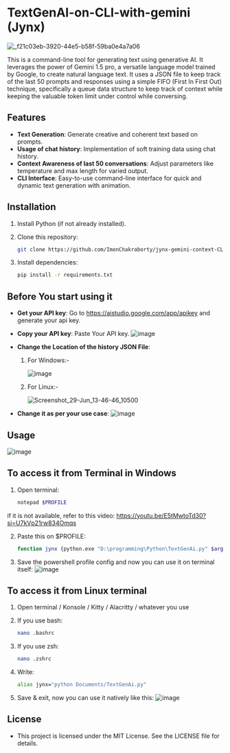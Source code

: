 # TextGenAI-on-CLI-with-gemini (Jynx)

![_f21c03eb-3920-44e5-b58f-59ba0e4a7a06](https://github.com/ImonChakraborty/jynx-gemini-context-CLI/assets/135951651/d8973ac2-c957-4a53-8510-92710588e5e9)


This is a command-line tool for generating text using generative AI. It leverages the power of Gemini 1.5 pro, a versatile language model trained by Google, to create natural language text. It uses a JSON file to keep track of the last 50 prompts and responses using a simple FIFO (First In First Out) technique, specifically a queue data structure to keep track of context while keeping the valuable token limit under control while conversing.

## Features

- **Text Generation**: Generate creative and coherent text based on prompts.
- **Usage of chat history**: Implementation of soft training data using chat history.
- **Context Awareness of last 50 conversations**: Adjust parameters like temperature and max length for varied output.
- **CLI Interface**: Easy-to-use command-line interface for quick and dynamic text generation with animation.

## Installation

1. Install Python (if not already installed).
2. Clone this repository:

   ```bash
   git clone https://github.com/ImonChakraborty/jynx-gemini-context-CLI.git

3. Install dependencies:

   ```bash
   pip install -r requirements.txt

## Before You start using it

- **Get your API key**: Go to https://aistudio.google.com/app/apikey and generate your api key.
- **Copy your API key**: Paste Your API key. ![image](https://github.com/ImonChakraborty/TextGenAI-on-CLI-with-gemini/assets/135951651/8f55955d-3865-4845-bb8e-1bc5dd743605)
- **Change the Location of the history JSON File**:

  1. For Windows:-

     ![image](https://github.com/ImonChakraborty/TextGenAI-on-CLI-with-gemini/assets/135951651/f77a55fa-4b59-4dd8-82b2-daea56392d30)

  2. For Linux:-

     ![Screenshot_29-Jun_13-46-46_10500](https://github.com/ImonChakraborty/jynx-gemini-context-CLI/assets/135951651/83030ed9-f8ba-4d3b-b4d3-1964bff55bbe)

     
- **Change it as per your use case**: ![image](https://github.com/ImonChakraborty/TextGenAI-on-CLI-with-gemini/assets/135951651/a3fa0843-4aa9-4fea-b1f5-8b04b273bf29)

## Usage

![image](https://github.com/ImonChakraborty/TextGenAI-on-CLI-with-gemini/assets/135951651/235a4200-51f2-45bb-940c-054e4081d1aa)

## To access it from Terminal in Windows

1. Open terminal:

     ```bash
     notepad $PROFILE
  
  if it is not available, refer to this video: https://youtu.be/E5tMwtoTd30?si=U7kVp21rw834Omqs

2. Paste this on $PROFILE:

     ```bash
     function jynx {python.exe "D:\programming\Python\TextGenAi.py" $args}

3. Save the powershell profile config and now you can use it on terminal itself:
      ![image](https://github.com/ImonChakraborty/TextGenAI-on-CLI-with-gemini/assets/135951651/b8f43461-a6a5-46cd-bb71-848ae052435e)

## To access it from Linux terminal

1. Open terminal / Konsole / Kitty / Alacritty / whatever you use

2. If you use bash:

      ```bash
      nano .bashrc

3. If you use zsh:

      ```bash
      nano .zshrc

4. Write:

      ```bash
      alias jynx="python Documents/TextGenAi.py"

5. Save & exit, now you can use it natively like this:
    ![image](https://github.com/ImonChakraborty/TextGenAI-on-CLI-with-gemini/assets/135951651/527ed327-efff-4862-9c86-45aad2412662)

## License
- This project is licensed under the MIT License. See the LICENSE file for details.




